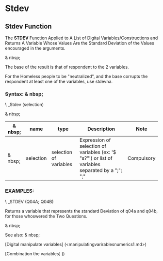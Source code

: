 # Stdev

## Stdev Function

The **STDEV** Function Applied to A List of Digital Variables/Constructions and Returns A Variable Whose Values ​​Are the Standard Deviation of the Values ​​encouraged in the arguments.

& nbsp;

The base of the result is that of respondent to the 2 variables.

For the Homeless people to be "neutralized", and the base corrupts the respondent at least one of the variables, use stdevna.

### Syntax: & nbsp;

\ _Stdev (selection)

& nbsp;

| & nbsp; | **name** | **type** | **Description** | **Note** |
| --- | --- | --- | --- | --- |
| & nbsp; | selection | selection of variables | Expression of selection of variables (ex: '$ "s?"') or list of variables separated by a ";"; ";"| Compulsory |

### EXAMPLES:

\ _STDEV (Q04A; Q04B)

Returns a variable that represents the standard Deviation of q04a and q04b, for those whoswered the Two Questions.

& nbsp;

See also: & nbsp;

[Digital manipulate variables] (<manipulatingvarirablesnumerics1.md>)

[Combination the variables] (<combination thevariables1.md>)